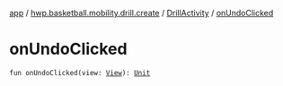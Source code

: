 [app](../../index.md) / [hwp.basketball.mobility.drill.create](../index.md) / [DrillActivity](index.md) / [onUndoClicked](.)

# onUndoClicked

`fun onUndoClicked(view: `[`View`](https://developer.android.com/reference/android/view/View.html)`): `[`Unit`](https://kotlinlang.org/api/latest/jvm/stdlib/kotlin/-unit/index.html)
